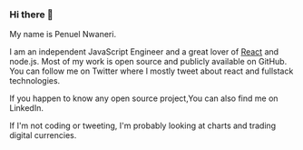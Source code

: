 ### Hi there 👋


My name is Penuel Nwaneri.

I am an independent JavaScript Engineer and a great lover of [React](https://github.com/facebook/react) and node.js. Most of my work is open source and publicly available on GitHub. You can follow me on Twitter where I mostly tweet about react and fullstack technologies.




If you happen to know any open source project,You can also find me on LinkedIn.

If I'm not coding or tweeting, I'm probably looking at charts and trading digital currencies.


<!--
**PenuelCodes/PenuelCodes** is a ✨ _special_ ✨ repository because its `README.md` (this file) appears on your GitHub profile.

Here are some ideas to get you started:

- 🔭 I’m currently working on ...
- 🌱 I’m currently learning ...
- 👯 I’m looking to collaborate on ...
- 🤔 I’m looking for help with ...
- 💬 Ask me about ...
- 📫 How to reach me: ...
- 😄 Pronouns: ...
- ⚡ Fun fact: ...
-->

